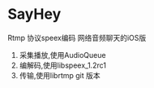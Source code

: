 SayHey
======

Rtmp 协议speex编码 网络音频聊天的iOS版

 1. 采集播放,使用AudioQueue 
 2. 编解码,使用libspeex_1.2rc1
 3. 传输,使用librtmp git 版本
